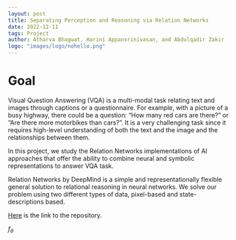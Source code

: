 ```yaml
---
layout: post
title: Separating Perception and Reasoning via Relation Networks
date: 2022-12-11
tags: Project
author: Atharva Bhagwat, Harini Appansrinivasan, and Abdulqadir Zakir
logo: "images/logo/nohello.png"
---
```


# Goal

Visual Question Answering (VQA) is a multi-modal task relating text and images through captions or a questionnaire. For example, with a picture of a busy highway, there could be a question: “How many red cars are there?” or “Are there more motorbikes than cars?”. It is a very challenging task since it requires high-level understanding of both the text and the image and the relationships between them.

In this project, we study the Relation Networks implementations of AI approaches that offer the ability to combine neural and symbolic representations to answer VQA task.

Relation Networks by DeepMind is a simple and representationally flexible general solution to relational reasoning in neural networks. We solve our problem using two different types of data, pixel-based and state-descriptions based.

[Here](https://github.com/atharva-bhagwat/CSGY-6613) is the link to the repository.

$f_\theta$